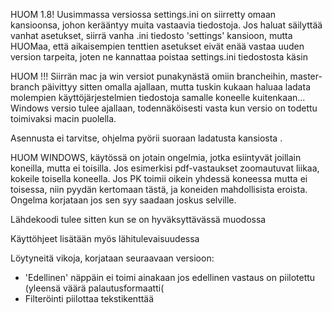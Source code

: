 HUOM 1.8! Uusimmassa versiossa settings.ini on siirretty omaan kansioonsa, johon kerääntyy muita vastaavia tiedostoja. Jos haluat säilyttää vanhat asetukset, siirrä vanha .ini tiedosto 'settings' kansioon, mutta HUOMaa, että aikaisempien tenttien asetukset eivät enää vastaa uuden version tarpeita, joten ne kannattaa poistaa settings.ini tiedostosta käsin

HUOM !!! Siirrän mac ja win versiot punakynästä omiin brancheihin, master-branch päivittyy sitten omalla ajallaan, mutta tuskin kukaan haluaa ladata molempien käyttöjärjestelmien tiedostoja samalle koneelle kuitenkaan... Windows versio tulee ajallaan, todennäköisesti vasta kun versio on todettu toimivaksi macin puolella.

Asennusta ei tarvitse, ohjelma pyörii suoraan ladatusta kansiosta .

HUOM WINDOWS, käytössä on jotain ongelmia, jotka esiintyvät joillain koneilla, mutta ei toisilla. Jos esimerkisi pdf-vastaukset zoomautuvat liikaa, kokeile toisella koneella. Jos PK toimii oikein yhdessä koneessa mutta ei toisessa, niin pyydän kertomaan tästä, ja koneiden mahdollisista eroista. Ongelma korjataan jos sen syy saadaan joskus selville.

Lähdekoodi tulee sitten kun se on hyväksyttävässä muodossa

Käyttöhjeet lisätään myös lähitulevaisuudessa

Löytyneitä vikoja, korjataan seuraavaan versioon:
- 'Edellinen' näppäin ei toimi ainakaan jos edellinen vastaus on piilotettu (yleensä väärä palautusformaatti(
- Filteröinti piilottaa tekstikenttää

